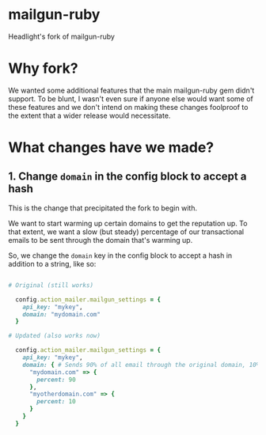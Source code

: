 # mailgun-ruby
Headlight's fork of mailgun-ruby

# Why fork?

We wanted some additional features that the main mailgun-ruby gem didn't support. To be blunt, I wasn't even sure if anyone
else would want some of these features and we don't intend on making these changes foolproof to the extent that a wider
release would necessitate.

# What changes have we made?

## 1. Change `domain` in the config block to accept a hash

This is the change that precipitated the fork to begin with.

We want to start warming up certain domains to get the reputation up. To that extent, we want a slow (but steady) percentage
of our transactional emails to be sent through the domain that's warming up.

So, we change the `domain` key in the config block to accept a hash in addition to a string, like so:

```ruby

# Original (still works)

  config.action_mailer.mailgun_settings = {
    api_key: "mykey",
    domain: "mydomain.com"
  }

# Updated (also works now)

  config.action_mailer.mailgun_settings = { 
    api_key: "mykey",
    domain: { # Sends 90% of all email through the original domain, 10% through the new domain
      "mydomain.com" => {
        percent: 90
      },
      "myotherdomain.com" => {
        percent: 10
      }
    }
  }

```
